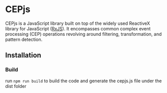 # CEPjs

CEPjs is a JavaScript library built on top of the widely used ReactiveX library for JavaScript ([RxJS](https://github.com/ReactiveX/rxjs)). It encompasses common complex event processing (CEP) operations revolving around filtering, transformation, and pattern detection.

## Installation

### Build
run `npm run build` to build the code and generate the cepjs.js file under the dist folder